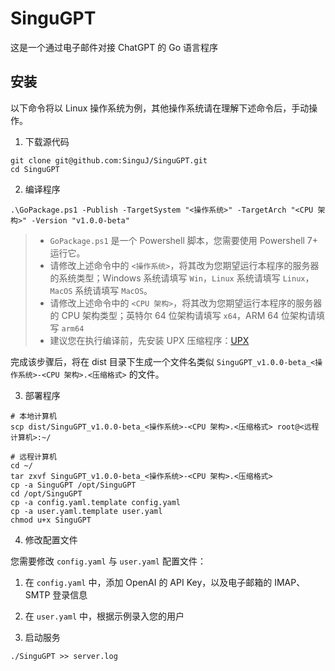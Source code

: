 # SinguGPT

这是一个通过电子邮件对接 ChatGPT 的 Go 语言程序

## 安装

以下命令将以 Linux 操作系统为例，其他操作系统请在理解下述命令后，手动操作。

1. 下载源代码

```shell
git clone git@github.com:SinguJ/SinguGPT.git
cd SinguGPT
```

2. 编译程序

```shell
.\GoPackage.ps1 -Publish -TargetSystem "<操作系统>" -TargetArch "<CPU 架构>" -Version "v1.0.0-beta"
```

> * `GoPackage.ps1` 是一个 Powershell 脚本，您需要使用 Powershell 7+ 运行它。
> * 请修改上述命令中的 `<操作系统>`，将其改为您期望运行本程序的服务器的系统类型；Windows 系统请填写 `Win`，`Linux` 系统请填写 `Linux`，`MacOS` 系统请填写 `MacOS`。
> * 请修改上述命令中的 `<CPU 架构>`，将其改为您期望运行本程序的服务器的 CPU 架构类型；英特尔 64 位架构请填写 `x64`，ARM 64 位架构请填写 `arm64`
> * 建议您在执行编译前，先安装 UPX 压缩程序：[UPX](https://upx.github.io)

完成该步骤后，将在 dist 目录下生成一个文件名类似 `SinguGPT_v1.0.0-beta_<操作系统>-<CPU 架构>.<压缩格式>` 的文件。

3. 部署程序

```shell
# 本地计算机
scp dist/SinguGPT_v1.0.0-beta_<操作系统>-<CPU 架构>.<压缩格式> root@<远程计算机>:~/

# 远程计算机
cd ~/
tar zxvf SinguGPT_v1.0.0-beta_<操作系统>-<CPU 架构>.<压缩格式>
cp -a SinguGPT /opt/SinguGPT
cd /opt/SinguGPT
cp -a config.yaml.template config.yaml
cp -a user.yaml.template user.yaml
chmod u+x SinguGPT
```

4. 修改配置文件

您需要修改 `config.yaml` 与 `user.yaml` 配置文件：

1. 在 `config.yaml` 中，添加 OpenAI 的 API Key，以及电子邮箱的 IMAP、SMTP 登录信息
2. 在 `user.yaml` 中，根据示例录入您的用户

5. 启动服务

```shell
./SinguGPT >> server.log
```
